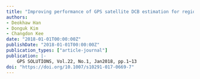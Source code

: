 ```yaml
---
title: "Improving performance of GPS satellite DCB estimation for regional GPS networks using long‑term stability"
authors:
- Deokhaw Han
- Donguk Kim
- Changdon Kee
date: "2018-01-01T00:00:00Z"
publishDate: "2018-01-01T00:00:00Z"
publication_types: ["article-journal"]
publication: |-
    GPS SOLUTIONS, Vol.22, No.1, Jan2018, pp.1~13
doi: "https://doi.org/10.1007/s10291-017-0669-7"
---
```

